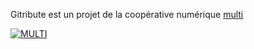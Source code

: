 <p class="has-text-centered mt-5 mb-0 is-size-7 has-text-grey is-italic">
  Gitribute est un projet de la coopérative numérique
  <a href="https://multi.coop" target="_blank">
    multi
  </a>
</p>

<div class="columns is-multiline is-vcentered is-centered mt-0 mb-6">
  <div class="column is-2 has-text-centered my-0">
    <a class=""
      href="https://multi.coop"
      target="_blank">
      <img
        style="max-height: 45px; width: auto;"
        src="https://raw.githubusercontent.com/multi-coop/gitribute-documentation-content/main/images/logos/logo-multi-003.png"
        alt="MULTI"
      />
    </a>
  </div>
</div>
